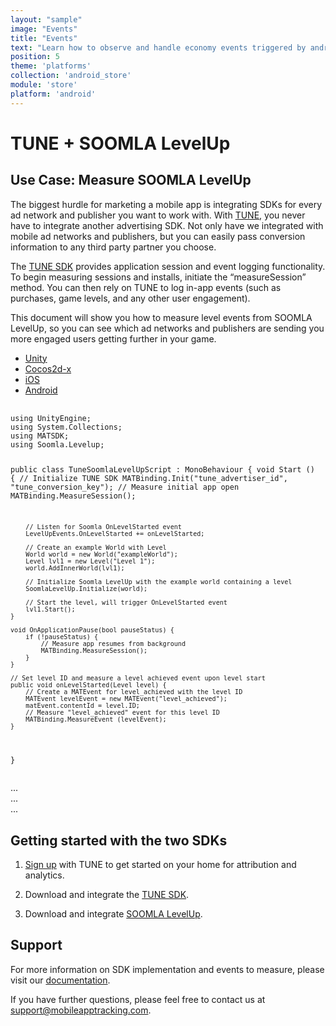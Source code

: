 ```yaml
---
layout: "sample"
image: "Events"
title: "Events"
text: "Learn how to observe and handle economy events triggered by android-store to customize your game-specific behavior."
position: 5
theme: 'platforms'
collection: 'android_store'
module: 'store'
platform: 'android'
---
```


# TUNE + SOOMLA LevelUp

## Use Case: Measure SOOMLA LevelUp

The biggest hurdle for marketing a mobile app is integrating SDKs for every ad network and publisher you want to work with. With [TUNE](http://www.tune.com), you never have to integrate another advertising SDK. Not only have we integrated with mobile ad networks and publishers, but you can easily pass conversion information to any third party partner you choose.

The [TUNE SDK](https://developers.mobileapptracking.com/mobile-sdks/) provides application session and event logging functionality. To begin measuring sessions and installs, initiate the “measureSession” method. You can then rely on TUNE to log in-app events (such as purchases, game levels, and any other user engagement).

This document will show you how to measure level events from SOOMLA LevelUp, so you can see which ad networks and publishers are sending you more engaged users getting further in your game.

<div role="tabpanel">

  <!-- Nav tabs -->
  <ul class="nav nav-tabs nav-tabs-use-case-code" role="tablist">
    <li role="presentation" class="active"><a href="#sample-unity" aria-controls="unity" role="tab" data-toggle="tab">Unity</a></li>
    <li role="presentation"><a href="#sample-cocos2dx" aria-controls="cocos2dx" role="tab" data-toggle="tab">Cocos2d-x</a></li>
    <li role="presentation"><a href="#sample-ios" aria-controls="iod" role="tab" data-toggle="tab">iOS</a></li>
    <li role="presentation"><a href="#sample-android" aria-controls="android" role="tab" data-toggle="tab">Android</a></li>
  </ul>

  <!-- Tab panes -->
  <div class="tab-content tab-content-use-case-code">
    <div role="tabpanel" class="tab-pane active" id="sample-unity">
      <pre>
        <code class="cs">
using UnityEngine;
using System.Collections;
using MATSDK;
using Soomla.Levelup;

public class TuneSoomlaLevelUpScript : MonoBehaviour {
    void Start () {
        // Initialize TUNE SDK
        MATBinding.Init("tune_advertiser_id", "tune_conversion_key");
        // Measure initial app open
        MATBinding.MeasureSession();

        // Listen for Soomla OnLevelStarted event
        LevelUpEvents.OnLevelStarted += onLevelStarted;

        // Create an example World with Level
        World world = new World("exampleWorld");
        Level lvl1 = new Level("Level 1");
        world.AddInnerWorld(lvl1);

        // Initialize Soomla LevelUp with the example world containing a level
        SoomlaLevelUp.Initialize(world);

        // Start the level, will trigger OnLevelStarted event
        lvl1.Start();
    }

    void OnApplicationPause(bool pauseStatus) {
        if (!pauseStatus) {
            // Measure app resumes from background
            MATBinding.MeasureSession();
        }
    }

    // Set level ID and measure a level achieved event upon level start
    public void onLevelStarted(Level level) {
        // Create a MATEvent for level_achieved with the level ID
        MATEvent levelEvent = new MATEvent("level_achieved");
        matEvent.contentId = level.ID;
        // Measure "level_achieved" event for this level ID
        MATBinding.MeasureEvent (levelEvent);
    }
}
        </code>
      </pre>
    </div>
    <div role="tabpanel" class="tab-pane" id="sample-cocos2dx">...</div>
    <div role="tabpanel" class="tab-pane" id="sample-ios">...</div>
    <div role="tabpanel" class="tab-pane" id="sample-android">...</div>
  </div>

</div>

## Getting started with the two SDKs

1. [Sign up](https://platform.mobileapptracking.com/#!/advertiser) with TUNE to get started on your home for attribution and analytics.

2. Download and integrate the [TUNE SDK](https://developers.mobileapptracking.com/mobile-sdks/).

3. Download and integrate [SOOMLA LevelUp](http://know.soom.la/).

## Support

For more information on SDK implementation and events to measure, please visit our [documentation](https://developers.mobileapptracking.com/mobile-sdks/).

If you have further questions, please feel free to contact us at [support@mobileapptracking.com](mailto:support@mobileapptracking.com).
